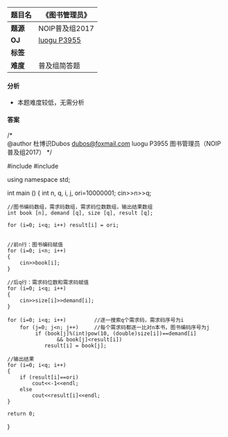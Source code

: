 |题目名|《图书管理员》|  
|---|---|  
|**题源**|NOIP普及组2017|  
|**OJ**|[luogu P3955](https://www.luogu.org/problemnew/show/P3955)|  
|**标签**||  
|**难度**|普及组简答题|  

#### 分析  
* 本题难度较低，无需分析  
#### 答案
/* 	
	@author 杜博识Dubos dubos@foxmail.com
	luogu P3955 图书管理员（NOIP普及组2017） 
*/

#include <iostream>
#include <cmath>

using namespace std;

int main ()
{
	int n, q, i, j, ori=10000001;
	cin>>n>>q;
	
	//图书编码数组，需求码数组，需求码位数数组，输出结果数组 
	int book [n], demand [q], size [q], result [q];
	
	for (i=0; i<q; i++) result[i] = ori;
	
	
	//前n行：图书编码赋值 
	for (i=0; i<n; i++)
	{
		cin>>book[i];
	}
	
	//后q行：需求码位数和需求码赋值
	for (i=0; i<q; i++)
	{
		cin>>size[i]>>demand[i];	
	}
	
	for (i=0; i<q; i++)			//逐一搜索q个需求码，需求码序号为i 
		for (j=0; j<n; j++)		//每个需求码都逐一比对n本书，图书编码序号为j
			 if (book[j]%(int)pow(10, (double)size[i])==demand[i] 
			 		&& book[j]<result[i])
				result[i] = book[j];
	
	//输出结果 
	for (i=0; i<q; i++)
	{
		if (result[i]==ori)
			cout<<-1<<endl;
		else
			cout<<result[i]<<endl;
	}

	return 0;
}

